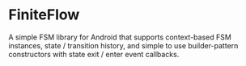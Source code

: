 # FiniteFlow
A simple FSM library for Android that supports context-based FSM instances, state / transition history, and simple to use builder-pattern constructors with state exit / enter event callbacks.

